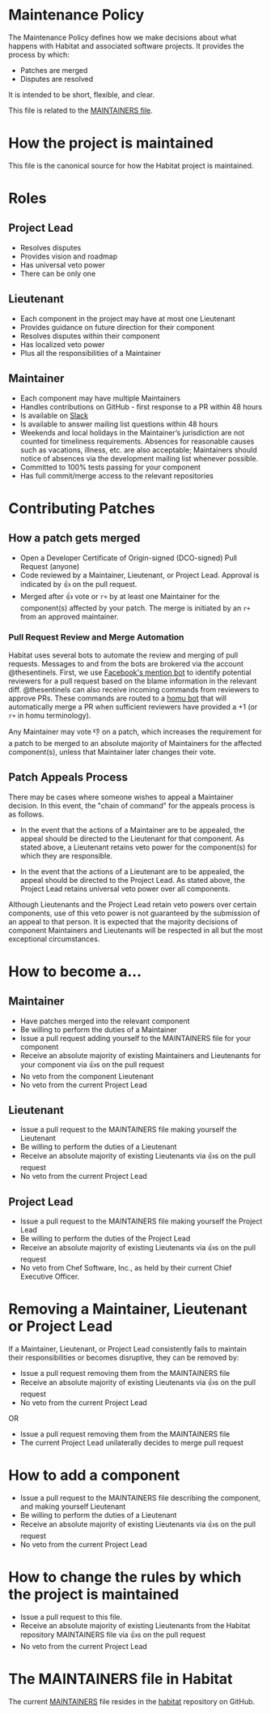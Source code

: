 
# Maintenance Policy

The Maintenance Policy defines how we make decisions about what happens with
Habitat and associated software projects. It provides the process by which:

* Patches are merged
* Disputes are resolved

It is intended to be short, flexible, and clear.

This file is related to the [MAINTAINERS
file](https://github.com/habitat-sh/habitat/blob/master/MAINTAINERS.md).

# How the project is maintained

This file is the canonical source for how the Habitat project is maintained.

# Roles

## Project Lead

* Resolves disputes
* Provides vision and roadmap
* Has universal veto power
* There can be only one

## Lieutenant

* Each component in the project may have at most one Lieutenant
* Provides guidance on future direction for their component
* Resolves disputes within their component
* Has localized veto power
* Plus all the responsibilities of a Maintainer

## Maintainer

* Each component may have multiple Maintainers
* Handles contributions on GitHub - first response to a PR within 48 hours
* Is available on [Slack](https://habitat-sh.slack.com/)
* Is available to answer mailing list questions within 48 hours
* Weekends and local holidays in the Maintainer’s jurisdiction are not counted for timeliness requirements. Absences for reasonable causes such as vacations, illness, etc. are also acceptable; Maintainers should notice of absences via the development mailing list whenever possible.
* Committed to 100% tests passing for your component
* Has full commit/merge access to the relevant repositories

# Contributing Patches

## How a patch gets merged

* Open a Developer Certificate of Origin-signed (DCO-signed) Pull Request
  (anyone)
* Code reviewed by a Maintainer, Lieutenant, or Project Lead. Approval is
  indicated by :+1: on the pull request.
* Merged after :+1: vote or `r+` by at least one Maintainer for the component(s)
  affected by your patch.  The merge is initiated by an `r+` from an approved
  maintainer.

### Pull Request Review and Merge Automation

Habitat uses several bots to automate the review and merging of pull requests.
Messages to and from the bots are brokered via the account @thesentinels. First,
we use [Facebook's mention bot](https://github.com/facebook/mention-bot) to
identify potential reviewers for a pull request based on the blame information
in the relevant diff. @thesentinels can also receive incoming commands from
reviewers to approve PRs. These commands are routed to a [homu
bot](https://github.com/barosl/homu) that will automatically merge a PR when
sufficient reviewers have provided a +1 (or `r+` in homu terminology).

Any Maintainer may vote :-1: on a patch, which increases the requirement for a
patch to be merged to an absolute majority of Maintainers for the affected
component(s), unless that Maintainer later changes their vote.

## Patch Appeals Process

There may be cases where someone wishes to appeal a Maintainer decision. In this
event, the "chain of command" for the appeals process is as follows.

* In the event that the actions of a Maintainer are to be appealed, the appeal
  should be directed to the Lieutenant for that component. As stated above, a
  Lieutenant retains veto power for the component(s) for which they are
  responsible.

* In the event that the actions of a Lieutenant are to be appealed, the appeal
  should be directed to the Project Lead. As stated above, the Project Lead
  retains universal veto power over all components.

Although Lieutenants and the Project Lead retain veto powers over certain
components, use of this veto power is not guaranteed by the submission of an
appeal to that person. It is expected that the majority decisions of component
Maintainers and Lieutenants will be respected in all but the most exceptional
circumstances.

# How to become a...

## Maintainer

* Have patches merged into the relevant component
* Be willing to perform the duties of a Maintainer
* Issue a pull request adding yourself to the MAINTAINERS file for your
  component
* Receive an absolute majority of existing Maintainers and Lieutenants for your
  component via :+1:s on the pull request
* No veto from the component Lieutenant
* No veto from the current Project Lead

## Lieutenant

* Issue a pull request to the MAINTAINERS file making yourself the Lieutenant
* Be willing to perform the duties of a Lieutenant
* Receive an absolute majority of existing Lieutenants via :+1:s on the pull
  request
* No veto from the current Project Lead

## Project Lead

* Issue a pull request to the MAINTAINERS file making yourself the Project Lead
* Be willing to perform the duties of the Project Lead
* Receive an absolute majority of existing Lieutenants via :+1:s on the pull
  request
* No veto from Chef Software, Inc., as held by their current Chief Executive
  Officer.

# Removing a Maintainer, Lieutenant or Project Lead

If a Maintainer, Lieutenant, or Project Lead consistently fails to maintain
their responsibilities or becomes disruptive, they can be removed by:

* Issue a pull request removing them from the MAINTAINERS file
* Receive an absolute majority of existing Lieutenants via :+1:s on the pull
  request
* No veto from the current Project Lead

OR

* Issue a pull request removing them from the MAINTAINERS file
* The current Project Lead unilaterally decides to merge pull request

# How to add a component

* Issue a pull request to the MAINTAINERS file describing the component, and
  making yourself Lieutenant
* Be willing to perform the duties of a Lieutenant
* Receive an absolute majority of existing Lieutenants via :+1:s on the pull
  request
* No veto from the current Project Lead

# How to change the rules by which the project is maintained

* Issue a pull request to this file.
* Receive an absolute majority of existing Lieutenants from the Habitat
  repository MAINTAINERS file via :+1:s on the pull request
* No veto from the current Project Lead

# The MAINTAINERS file in Habitat

The current
[MAINTAINERS](https://github.com/habitat-sh/habitat/blob/master/MAINTAINERS.md)
file resides in the [habitat](https://github.com/habitat-sh/habitat/) repository
on GitHub.
